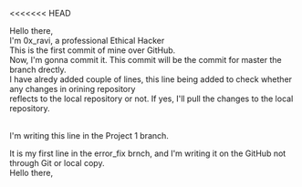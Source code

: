 <<<<<<< HEAD

Hello there,<br>
I'm 0x_ravi, a professional Ethical Hacker<br>
This is the first commit of mine over GitHub.<br>
Now, I'm gonna commit it. This commit will be the commit for master the branch drectly.<br>
I have alredy added couple of lines, this line being added to check whether any changes in orining repository<br>
reflects to the local repository or not. If yes, I'll pull the changes to the local repository.

<br>
I'm writing this line in the Project 1 branch.
<br>

It is my first line in the error_fix brnch, and I'm writing it on the GitHub not through Git or local copy.
<br>
Hello there,
<br>

